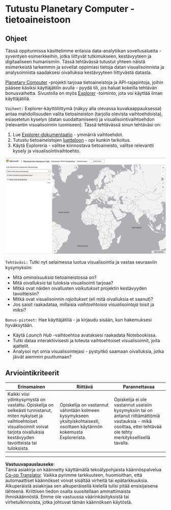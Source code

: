 <!--
CO_OP_TRANSLATOR_METADATA:
{
  "original_hash": "d1e05715f9d97de6c4f1fb0c5a4702c0",
  "translation_date": "2025-08-26T21:56:37+00:00",
  "source_file": "6-Data-Science-In-Wild/20-Real-World-Examples/assignment.md",
  "language_code": "fi"
}
-->
# Tutustu Planetary Computer -tietoaineistoon

## Ohjeet

Tässä oppitunnissa käsittelimme erilaisia data-analytiikan sovellusalueita - syventyen esimerkkeihin, jotka liittyvät tutkimukseen, kestävyyteen ja digitaaliseen humanismiin. Tässä tehtävässä tutustut yhteen näistä esimerkeistä tarkemmin ja sovellat oppimiasi tietoja datan visualisoinnista ja analysoinnista saadaksesi oivalluksia kestävyyteen liittyvästä datasta.

[Planetary Computer](https://planetarycomputer.microsoft.com/) -projekti tarjoaa tietoaineistoja ja API-rajapintoja, joihin pääsee käsiksi käyttäjätilin avulla - pyydä tili, jos haluat kokeilla tehtävän bonusvaihetta. Sivustolla on myös [Explorer](https://planetarycomputer.microsoft.com/explore) -toiminto, jota voi käyttää ilman käyttäjätiliä.

`Vaiheet:`
Explorer-käyttöliittymä (näkyy alla olevassa kuvakaappauksessa) antaa mahdollisuuden valita tietoaineiston (tarjolla olevista vaihtoehdoista), esiasetetun kyselyn (datan suodattamiseen) ja visualisointivaihtoehdon (relevantin visualisoinnin luomiseen). Tässä tehtävässä sinun tehtäväsi on:

 1. Lue [Explorer-dokumentaatio](https://planetarycomputer.microsoft.com/docs/overview/explorer/) - ymmärrä vaihtoehdot.
 2. Tutustu tietoaineistojen [luetteloon](https://planetarycomputer.microsoft.com/catalog) - opi kunkin tarkoitus.
 3. Käytä Exploreria - valitse kiinnostava tietoaineisto, valitse relevantti kysely ja visualisointivaihtoehto.

![Planetary Computer Explorer](../../../../translated_images/planetary-computer-explorer.c1e95a9b053167d64e2e8e4347cfb689e47e2037c33103fc1bbea1a149d4f85b.fi.png)

`Tehtäväsi:`
Tutki nyt selaimessa luotua visualisointia ja vastaa seuraaviin kysymyksiin:
 * Mitä _ominaisuuksia_ tietoaineistossa on?
 * Mitä _oivalluksia_ tai tuloksia visualisointi tarjoaa?
 * Mitkä ovat näiden oivallusten _vaikutukset_ projektin kestävyyden tavoitteisiin?
 * Mitkä ovat visualisoinnin _rajoitukset_ (eli mitä oivalluksia et saanut)?
 * Jos saisit raakadataa, millaisia _vaihtoehtoisia visualisointeja_ loisit ja miksi?

`Bonus-pisteet:`
Hae käyttäjätiliä - ja kirjaudu sisään, kun hakemuksesi hyväksytään.
 * Käytä _Launch Hub_ -vaihtoehtoa avataksesi raakadata Notebookissa.
 * Tutki dataa interaktiivisesti ja toteuta vaihtoehtoiset visualisoinnit, joita ajattelit.
 * Analysoi nyt omia visualisointejasi - pystyitkö saamaan oivalluksia, jotka jäivät aiemmin puuttumaan?

## Arviointikriteerit

Erinomainen | Riittävä | Parannettavaa
--- | --- | -- |
Kaikki viisi ydinkysymystä on vastattu. Opiskelija on selkeästi tunnistanut, miten nykyiset ja vaihtoehtoiset visualisoinnit voivat tarjota oivalluksia kestävyyden tavoitteista tai tuloksista. | Opiskelija on vastannut vähintään kolmeen kysymykseen yksityiskohtaisesti, osoittaen käytännön kokemusta Explorerista. | Opiskelija ei ole vastannut useisiin kysymyksiin tai on antanut riittämättömiä vastauksia - mikä osoittaa, ettei tehtävää ole tehty merkityksellisellä tavalla. |

---

**Vastuuvapauslauseke**:  
Tämä asiakirja on käännetty käyttämällä tekoälypohjaista käännöspalvelua [Co-op Translator](https://github.com/Azure/co-op-translator). Vaikka pyrimme tarkkuuteen, huomioithan, että automaattiset käännökset voivat sisältää virheitä tai epätarkkuuksia. Alkuperäistä asiakirjaa sen alkuperäisellä kielellä tulisi pitää ensisijaisena lähteenä. Kriittisen tiedon osalta suositellaan ammattimaista ihmiskäännöstä. Emme ole vastuussa väärinkäsityksistä tai virhetulkinnoista, jotka johtuvat tämän käännöksen käytöstä.